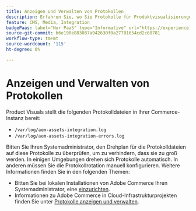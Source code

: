 ```yaml
---
title: Anzeigen und Verwalten von Protokollen
description: Erfahren Sie, wo Sie Protokolle für Produktvisualisierungen finden und verwalten können.
feature: CMS, Media, Integration
badgePaas: label="Nur PaaS" type="Informative" url="https://experienceleague.adobe.com/de/docs/commerce/user-guides/product-solutions" tooltip="Gilt nur für Adobe Commerce in Cloud-Projekten (von Adobe verwaltete PaaS-Infrastruktur) und lokale Projekte."
source-git-commit: b6e190e883087a942630f0a27781654cd2c68781
workflow-type: tm+mt
source-wordcount: '115'
ht-degree: 0%

---
```



# Anzeigen und Verwalten von Protokollen

Product Visuals stellt die folgenden Protokolldateien in Ihrer Commerce-Instanz bereit:

- `/var/log/aem-assets-integration.log`
- `/var/log/aem-assets-integration-errors.log`

Bitten Sie Ihren Systemadministrator, den Drehplan für die Protokolldateien auf diese Protokolle zu überprüfen, um zu verhindern, dass sie zu groß werden. In einigen Umgebungen drehen sich Protokolle automatisch. In anderen müssen Sie die Protokollrotation manuell konfigurieren.  Weitere Informationen finden Sie in den folgenden Themen:

- Bitten Sie bei lokalen Installationen von Adobe Commerce Ihren Systemadministrator, eine [ einzurichten](https://experienceleague.adobe.com/docs/commerce-operations/installation-guide/next-steps/configuration.html?lang=de#server-settings).
- Informationen zu Adobe Commerce in Cloud-Infrastrukturprojekten finden Sie unter [Protokolle anzeigen und verwalten](https://experienceleague.adobe.com/docs/commerce-cloud-service/user-guide/develop/test/log-locations.html?lang=de).
